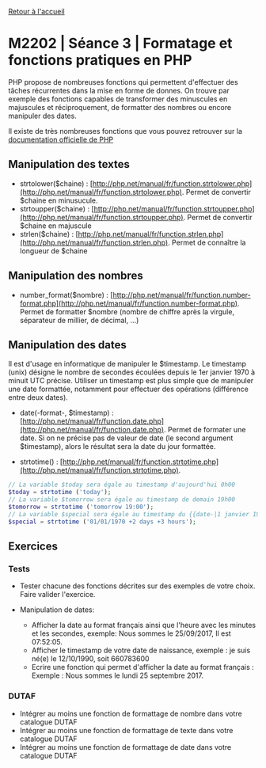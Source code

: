[Retour à l'accueil](README.md)

# M2202 | Séance 3 | Formatage et fonctions pratiques en PHP

PHP propose de nombreuses fonctions qui permettent d'effectuer des tâches récurrentes dans la mise en forme de donnes. On trouve par exemple des fonctions capables de transformer des minuscules en majuscules et réciproquement, de formatter des nombres ou encore manipuler des dates.

Il existe de très nombreuses fonctions que vous pouvez retrouver sur la [documentation officielle de PHP](https://php.net)

## Manipulation des textes

* strtolower($chaine) : [http://php.net/manual/fr/function.strtolower.php](http://php.net/manual/fr/function.strtolower.php). Permet de convertir $chaine en minusucule.
* strtoupper($chaine) : [http://php.net/manual/fr/function.strtoupper.php](http://php.net/manual/fr/function.strtoupper.php). Permet de convertir $chaine en majuscule
* strlen($chaine) : [http://php.net/manual/fr/function.strlen.php](http://php.net/manual/fr/function.strlen.php). Permet de connaître la longueur de $chaine


## Manipulation des nombres

* number_format($nombre) : [http://php.net/manual/fr/function.number-format.php](http://php.net/manual/fr/function.number-format.php). Permet de formatter $nombre (nombre de chiffre après la virgule, séparateur de millier, de décimal, ...)



## Manipulation des dates

Il est d'usage en informatique de manipuler le $timestamp. Le timestamp (unix) désigne le nombre de secondes écoulées depuis le 1er janvier 1970 à minuit UTC précise. Utiliser un timestamp est plus simple que de manipuler une date formattée, notamment pour effectuer des opérations (différence entre deux dates).

* date(-format-, $timestamp) : [http://php.net/manual/fr/function.date.php](http://php.net/manual/fr/function.date.php). Permet de formater une date. Si on ne précise pas de valeur de date (le second argument $timestamp), alors le résultat sera la date du jour formattée. 

* strtotime() : [http://php.net/manual/fr/function.strtotime.php](http://php.net/manual/fr/function.strtotime.php).

````php
// La variable $today sera égale au timestamp d'aujourd'hui 0h00
$today = strtotime ('today');
// La variable $tomorrow sera égale au timestamp de demain 19h00
$tomorrow = strtotime ('tomorrow 19:00');
// La variable $special sera égale au timestamp du {{date-|1 janvier 1970}} plus deux jours et trois heures
$special = strtotime ('01/01/1970 +2 days +3 hours');
````

## Exercices

### Tests

* Tester chacune des fonctions décrites sur des exemples de votre choix. Faire valider l'exercice.

* Manipulation de dates: 

  * Afficher la date au format français ainsi que l'heure avec les minutes et les secondes, exemple: Nous sommes le 25/09/2017, Il est 07:52:05.
  * Afficher le timestamp de votre date de naissance, exemple : je suis né(e) le 12/10/1990, soit 660783600
  * Ecrire une fonction qui permet d'afficher la date au format français : Exemple : Nous sommes le lundi 25 septembre 2017.


### DUTAF

* Intégrer au moins une fonction de formattage de nombre dans votre catalogue DUTAF
* Intégrer au moins une fonction de formattage de texte dans votre catalogue DUTAF
* Intégrer au moins une fonction de formattage de date dans votre catalogue DUTAF
